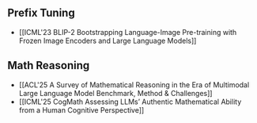 
## Prefix Tuning
+ [[ICML'23 BLIP-2 Bootstrapping Language-Image Pre-training with Frozen Image Encoders and Large Language Models]]

## Math Reasoning 
+ [[ACL'25 A Survey of Mathematical Reasoning in the Era of Multimodal Large Language Model Benchmark, Method & Challenges]]
+ [[ICML'25 CogMath Assessing LLMs’ Authentic Mathematical Ability from a Human Cognitive Perspective]]
